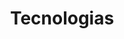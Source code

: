 ---
language: pt
title: Tecnologias
technologies: 
    - title: Next.js
      address: https://nextjs.org/
    - title: Typescript
      address: https://www.typescriptlang.org/
    - title: JavaScript
      address: https://developer.mozilla.org/pt-BR/docs/Web/JavaScript
    - title: React
      address: https://react.dev/
    - title: Tailwind
      address: https://tailwindcss.com/
    - title: Bootstrap
      address: https://getbootstrap.com/
    - title: Styled-components
      address: https://styled-components.com/
    - title: HTML
      address: https://developer.mozilla.org/pt-BR/docs/Web/HTML
    - title: CSS
      address: https://developer.mozilla.org/pt-BR/docs/Web/CSS
    - title: API Rest
      address:
    - title: Git
      address: https://git-scm.com/
    - title: GitHub
      address: https://github.com/
    - title: Node.js
      address: https://nodejs.org/en
    - title: SQL
      address:
    - title: Auth.js
      address: https://authjs.dev/
    - title: Postman
      address: https://www.postman.com/
---